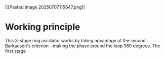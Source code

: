 ![[Pasted image 20250707115647.png]]
# Working principle
This 3-stage ring oscillator works by taking advantage of the second Barkausen's criterion - making the phase around the loop 360 degrees.
The first stage 
